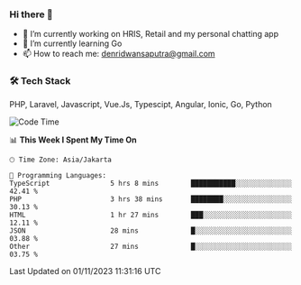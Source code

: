 ### Hi there 👋

- 🔭 I’m currently working on HRIS, Retail and my personal chatting app
- 🌱 I’m currently learning Go
- 📫 How to reach me: denridwansaputra@gmail.com


### 🛠 Tech Stack
PHP, Laravel, Javascript, Vue.Js, Typescipt, Angular, Ionic, Go, Python


<!--START_SECTION:waka-->
![Code Time](http://img.shields.io/badge/Code%20Time-3%2C793%20hrs%2011%20mins-blue)

📊 **This Week I Spent My Time On** 

```text
🕑︎ Time Zone: Asia/Jakarta

💬 Programming Languages: 
TypeScript               5 hrs 8 mins        ███████████░░░░░░░░░░░░░░   42.41 % 
PHP                      3 hrs 38 mins       ████████░░░░░░░░░░░░░░░░░   30.13 % 
HTML                     1 hr 27 mins        ███░░░░░░░░░░░░░░░░░░░░░░   12.11 % 
JSON                     28 mins             █░░░░░░░░░░░░░░░░░░░░░░░░   03.88 % 
Other                    27 mins             █░░░░░░░░░░░░░░░░░░░░░░░░   03.75 % 
```


 Last Updated on 01/11/2023 11:31:16 UTC
<!--END_SECTION:waka-->

